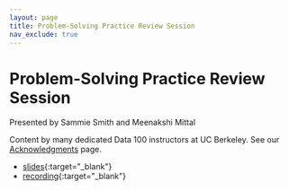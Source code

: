 ```yaml
---
layout: page
title: Problem-Solving Practice Review Session
nav_exclude: true
---
```


# Problem-Solving Practice Review Session

Presented by Sammie Smith and Meenakshi Mittal

Content by many dedicated Data 100 instructors at UC Berkeley. See our [Acknowledgments](../../acks) page.

- [slides](https://docs.google.com/presentation/d/1GBRCo4UnrpiXfgLfxf1WvJ37f7WJgCIPfnG72ejlGiw/edit?usp=sharing){:target="_blank"}
- [recording](https://youtu.be/PmCLxP0zBFk){:target="_blank"}